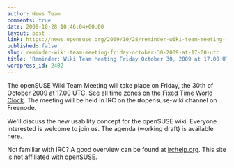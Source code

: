 ```yaml
---
author: News Team
comments: true
date: 2009-10-28 10:46:04+00:00
layout: post
link: https://news.opensuse.org/2009/10/28/reminder-wiki-team-meeting-friday-october-30-2009-at-17-00-utc/
published: false
slug: reminder-wiki-team-meeting-friday-october-30-2009-at-17-00-utc
title: 'Reminder: Wiki Team Meeting Friday October 30, 2009 at 17.00 UTC'
wordpress_id: 2402
---
```


The openSUSE Wiki Team Meeting will take place on Friday, the 30th of October 2009 at 17.00 UTC. See all time zones on the [Fixed Time World Clock](//tinyurl.com/yhvmycg). The meeting will be held in IRC on the #opensuse-wiki channel on Freenode.

We'll discuss the new usability concept for the openSUSE wiki. Everyone interested is welcome to join us. The agenda (working draft) is available [here](//lists.opensuse.org/opensuse-wiki/2009-10/msg00100.html).

Not familiar with IRC? A good overview can be found at [irchelp.org](//www.irchelp.org/). This site is not affiliated with openSUSE.
